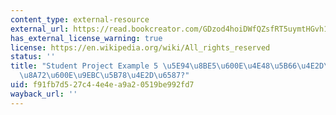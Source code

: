 ```yaml
---
content_type: external-resource
external_url: https://read.bookcreator.com/GDzod4hoiDWfQZsfRT5uymtHGvh1/AzB13X0OToigM4uRpinfUg/41XeDRVuRMqV4uN61ooLug
has_external_license_warning: true
license: https://en.wikipedia.org/wiki/All_rights_reserved
status: ''
title: "Student Project Example 5 \u5E94\u8BE5\u600E\u4E48\u5B66\u4E2D\u6587?/\u61C9\
  \u8A72\u600E\u9EBC\u5B78\u4E2D\u6587?"
uid: f91fb7d5-27c4-4e4e-a9a2-0519be992fd7
wayback_url: ''
---
```

